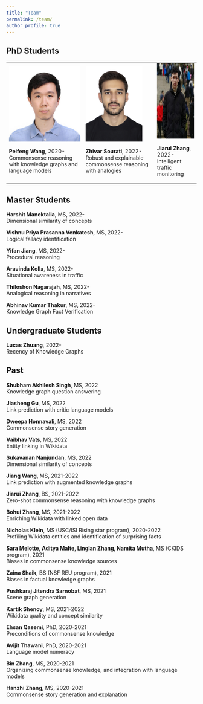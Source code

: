 ```yaml
---
title: "Team"
permalink: /team/
author_profile: true
---
```


## PhD Students

<table width="600px" "border-collapse: collapse; border: none;">
<tr>
<td class="center-block">
<img height="200px" class="center-block" src="../images/Peifeng-Wang.jpeg">
  <p><b>Peifeng Wang</b>, 2020-<br/>
    Commonsense reasoning with knowledge graphs and language models</p>
</td>
<td class="center-block">
<img height="200px" class="center-block" src="../images/Zhivar-Sourati.jpeg">
<p><b>Zhivar Sourati</b>, 2022-<br/>
  Robust and explainable commonsense reasoning with analogies</p>
</td>
  <td class="center-block">
    <img height="200px" class="center-block" src="../images/Jiarui-Zhang.jpeg">
    <p><b>Jiarui Zhang</b>, 2022-<br/>
      Intelligent traffic monitoring</p>

  </td>
</tr>
</table>





## Master Students

**Harshit Manektalia**, MS, 2022-\
Dimensional similarity of concepts

**Vishnu Priya Prasanna Venkatesh**, MS, 2022-\
Logical fallacy identification

**Yifan Jiang**, MS, 2022-\
Procedural reasoning

**Aravinda Kolla**, MS, 2022-\
Situational awareness in traffic

**Thiloshon Nagarajah**, MS, 2022-\
Analogical reasoning in narratives

**Abhinav Kumar Thakur**, MS, 2022-\
Knowledge Graph Fact Verification

## Undergraduate Students

**Lucas Zhuang**, 2022-\
Recency of Knowledge Graphs

## Past

**Shubham Akhilesh Singh**, MS, 2022\
Knowledge graph question answering

**Jiasheng Gu**, MS, 2022\
Link prediction with critic language models

**Dweepa Honnavali**, MS, 2022\
Commonsense story generation

**Vaibhav Vats**, MS, 2022\
Entity linking in Wikidata

**Sukavanan Nanjundan**, MS, 2022\
Dimensional similarity of concepts

**Jiang Wang**, MS, 2021-2022\
Link prediction with augmented knowledge graphs

**Jiarui Zhang**, BS, 2021-2022\
Zero-shot commonsense reasoning with knowledge graphs

**Bohui Zhang**, MS, 2021-2022\
Enriching Wikidata with linked open data

**Nicholas Klein**, MS (USC/ISI Rising star program), 2020-2022\
Profiling Wikidata entities and identification of surprising facts

**Sara Melotte, Aditya Malte, Linglan Zhang, Namita Mutha**, MS (CKIDS program), 2021\
Biases in commonsense knowledge sources

**Zaina Shaik**, BS (NSF REU program), 2021\
Biases in factual knowledge graphs

**Pushkaraj Jitendra Sarnobat**, MS, 2021\
Scene graph generation

**Kartik Shenoy**, MS, 2021-2022\
Wikidata quality and concept similarity

**Ehsan Qasemi**, PhD, 2020-2021\
Preconditions of commonsense knowledge

**Avijit Thawani**, PhD, 2020-2021\
Language model numeracy

**Bin Zhang**, MS, 2020-2021\
Organizing commonsense knowledge, and integration with language models

**Hanzhi Zhang**, MS, 2020-2021\
Commonsense story generation and explanation
